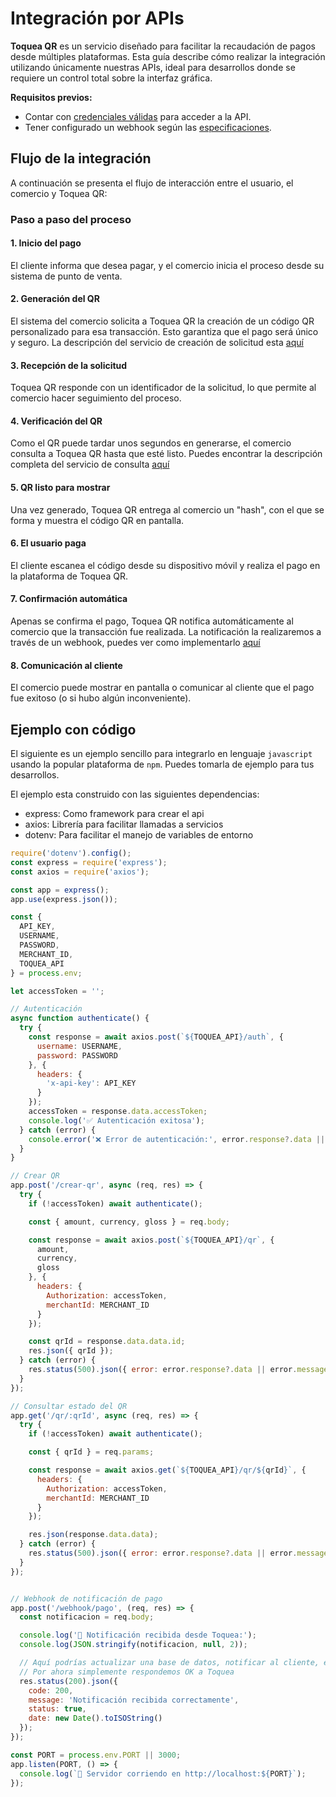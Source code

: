 <script setup lang="ts"> 
import VueMermaidString from 'vue-mermaid-string'

const flowMerchandIntegrator = `
sequenceDiagram
    actor Usuario
    participant Comercio
    participant ToqueaQr as Toquea QR
    
    Usuario->>Comercio: Inicia proceso de pago
    Comercio->>ToqueaQr: Solicita la creación del QR
    ToqueaQr->>Comercio: Devuelve el id de solicitud de creación de Qr

    Comercio->>ToqueaQr: Consulta si ya se creeo el QR

    Note over Comercio,ToqueaQr: la creación del QR puede tardar unos segundos

    ToqueaQr->>Comercio: Obtiene el hash para formar el QR
    Comercio->>Usuario: Muestra el QR al usuario

    Usuario-->>ToqueaQr: Al pagar ToqueaQr obtiene la transacción

    ToqueaQr-->>Comercio: Toquea notifica el cambio de estado al comercio

    Comercio->Usuario: El comercio puede notificar al usuario el estado final de la transacción
`

</script>

# Integración por APIs

**Toquea QR** es un servicio diseñado para facilitar la recaudación de pagos desde múltiples plataformas. Esta guía describe cómo realizar la integración utilizando únicamente nuestras APIs, ideal para desarrollos donde se requiere un control total sobre la interfaz gráfica.

**Requisitos previos:**

- Contar con [credenciales válidas]() para acceder a la API.
- Tener configurado un webhook según las [especificaciones](/webhooks/payment-notification.html).

## Flujo de la integración

A continuación se presenta el flujo de interacción entre el usuario, el comercio y Toquea QR:

<VueMermaidString :value="flowMerchandIntegrator" />


### Paso a paso del proceso
#### 1. Inicio del pago
El cliente informa que desea pagar, y el comercio inicia el proceso desde su sistema de punto de venta.

#### 2. Generación del QR
El sistema del comercio solicita a Toquea QR la creación de un código QR personalizado para esa transacción. Esto garantiza que el pago será único y seguro. La descripción del servicio de creación de solicitud esta [aquí](/operations/post-qr.html)

#### 3. Recepción de la solicitud
Toquea QR responde con un identificador de la solicitud, lo que permite al comercio hacer seguimiento del proceso.

#### 4. Verificación del QR
Como el QR puede tardar unos segundos en generarse, el comercio consulta a Toquea QR hasta que esté listo. Puedes encontrar la descripción completa del servicio de consulta [aquí](/webhooks/payment-notification.html)

#### 5. QR listo para mostrar
Una vez generado, Toquea QR entrega al comercio un "hash", con el que se forma y muestra el código QR en pantalla.

#### 6. El usuario paga
El cliente escanea el código desde su dispositivo móvil y realiza el pago en la plataforma de Toquea QR.

#### 7. Confirmación automática
Apenas se confirma el pago, Toquea QR notifica automáticamente al comercio que la transacción fue realizada. La notificación la realizaremos a través de un webhook, puedes ver como implementarlo [aquí](/webhooks/payment-notification.html)

#### 8. Comunicación al cliente
El comercio puede mostrar en pantalla o comunicar al cliente que el pago fue exitoso (o si hubo algún inconveniente).

## Ejemplo con código

El siguiente es un ejemplo sencillo para integrarlo en lenguaje `javascript` usando la popular plataforma de `npm`. Puedes tomarla de ejemplo para tus desarrollos.

El ejemplo esta construido con las siguientes dependencias:

- express: Como framework para crear el api
- axios: Librería para facilitar llamadas a servicios
- dotenv: Para facilitar el manejo de variables de entorno

```js
require('dotenv').config();
const express = require('express');
const axios = require('axios');

const app = express();
app.use(express.json());

const {
  API_KEY,
  USERNAME,
  PASSWORD,
  MERCHANT_ID,
  TOQUEA_API
} = process.env;

let accessToken = '';

// Autenticación
async function authenticate() {
  try {
    const response = await axios.post(`${TOQUEA_API}/auth`, {
      username: USERNAME,
      password: PASSWORD
    }, {
      headers: {
        'x-api-key': API_KEY
      }
    });
    accessToken = response.data.accessToken;
    console.log('✅ Autenticación exitosa');
  } catch (error) {
    console.error('❌ Error de autenticación:', error.response?.data || error.message);
  }
}

// Crear QR
app.post('/crear-qr', async (req, res) => {
  try {
    if (!accessToken) await authenticate();

    const { amount, currency, gloss } = req.body;

    const response = await axios.post(`${TOQUEA_API}/qr`, {
      amount,
      currency,
      gloss
    }, {
      headers: {
        Authorization: accessToken,
        merchantId: MERCHANT_ID
      }
    });

    const qrId = response.data.data.id;
    res.json({ qrId });
  } catch (error) {
    res.status(500).json({ error: error.response?.data || error.message });
  }
});

// Consultar estado del QR
app.get('/qr/:qrId', async (req, res) => {
  try {
    if (!accessToken) await authenticate();

    const { qrId } = req.params;

    const response = await axios.get(`${TOQUEA_API}/qr/${qrId}`, {
      headers: {
        Authorization: accessToken,
        merchantId: MERCHANT_ID
      }
    });

    res.json(response.data.data);
  } catch (error) {
    res.status(500).json({ error: error.response?.data || error.message });
  }
});


// Webhook de notificación de pago
app.post('/webhook/pago', (req, res) => {
  const notificacion = req.body;

  console.log('📩 Notificación recibida desde Toquea:');
  console.log(JSON.stringify(notificacion, null, 2));

  // Aquí podrías actualizar una base de datos, notificar al cliente, etc.
  // Por ahora simplemente respondemos OK a Toquea
  res.status(200).json({
    code: 200,
    message: 'Notificación recibida correctamente',
    status: true,
    date: new Date().toISOString()
  });
});

const PORT = process.env.PORT || 3000;
app.listen(PORT, () => {
  console.log(`🚀 Servidor corriendo en http://localhost:${PORT}`);
});
```